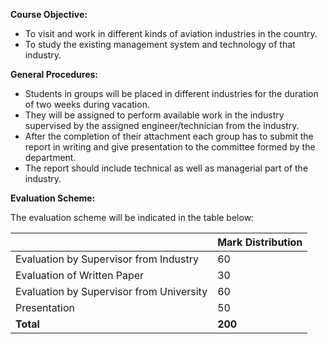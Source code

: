 
**Course Objective:**

* To visit and work in different kinds of aviation industries in the country.
* To study the existing management system and technology of that industry.

**General Procedures:**

* Students in groups will be placed in different industries for the duration of two weeks during vacation. 
* They will be assigned to perform available work in the industry supervised by the assigned engineer/technician from the industry.
* After the completion of their attachment each group has to submit the report in writing and give presentation to the committee formed by the department.
* The report should include technical as well as managerial part of the industry.

**Evaluation Scheme:**

The evaluation scheme will be indicated in the table below:

|                                          | **Mark Distribution** |
| ---------------------------------------- | --------------------- |
| Evaluation by Supervisor from Industry   | 60                    |
| Evaluation of Written Paper              | 30                    |
| Evaluation by Supervisor from University | 60                    |
| Presentation                             | 50                    |
| **Total**                                | **200**               |


